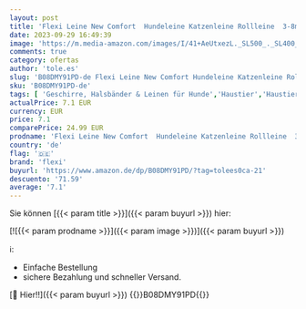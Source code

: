 ```yaml
---
layout: post
title: 'Flexi Leine New Comfort  Hundeleine Katzenleine Rollleine  3-8m 8-20kg  4000498043141  Schwarz  M 20kg / 8m Seil'
date: 2023-09-29 16:49:39
image: 'https://m.media-amazon.com/images/I/41+AeUtxezL._SL500_._SL400_.jpg'
comments: true
category: ofertas
author: 'tole.es'
slug: 'B08DMY91PD-de Flexi Leine New Comfort Hundeleine Katzenleine Rollleine...'
sku: 'B08DMY91PD-de'
tags: [ 'Geschirre, Halsbänder & Leinen für Hunde','Haustier','Haustierbedarf','Hundebedarf','Hundeleinen','Rollleinen für Hunde','flexi','🇩🇪', ]
actualPrice: 7.1 EUR
currency: EUR
price: 7.1
comparePrice: 24.99 EUR
prodname: 'Flexi Leine New Comfort  Hundeleine Katzenleine Rollleine  3-8m 8-20kg  4000498043141  Schwarz  M 20kg / 8m Seil'
country: 'de'
flag: '🇩🇪'
brand: 'flexi'
buyurl: 'https://www.amazon.de/dp/B08DMY91PD/?tag=tolees0ca-21'
descuento: '71.59'
average: '7.1'
---
```


Sie können [{{< param title >}}]({{< param buyurl >}}) hier:

[![{{< param prodname >}}]({{< param image >}})]({{< param buyurl >}})

ℹ️:

- Einfache Bestellung
- sichere Bezahlung und schneller Versand.

[🛒 Hier!!]({{< param buyurl >}})
{{<world>}}B08DMY91PD{{</world>}}
